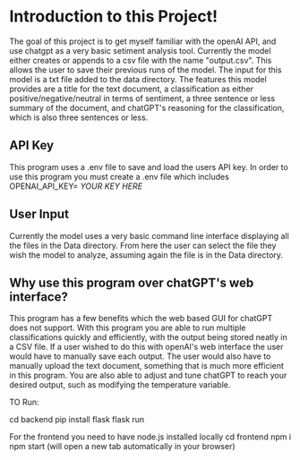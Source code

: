 # Introduction to this Project!
The goal of this project is to get myself familiar with the openAI API, and use chatgpt as a very basic setiment analysis tool. Currently the model either creates or appends to a csv file with the name "output.csv". This allows the user to save their previous runs of the model. The input for this model is a txt file added to the data directory. The features this model provides are a title for the text document, a classification as either positive/negative/neutral in terms of sentiment, a three sentence or less summary of the document, and chatGPT's reasoning for the classification, which is also three sentences or less. 

## API Key
This program uses a .env file to save and load the users API key. In order to use this program you must create a .env file which includes
OPENAI_API_KEY= *YOUR KEY HERE*

## User Input
Currently the model uses a very basic command line interface displaying all the files in the Data directory. From here the user can select the file they wish the model to analyze, assuming again the file is in the Data directory. 

## Why use this program over chatGPT's web interface?
This program has a few benefits which the web based GUI for chatGPT does not support. With this program you are able to run multiple classifications quickly and efficiently, with the output being stored neatly in a CSV file. If a user wished to do this with openAI's web interface the user would have to manually save each output. The user would also have to manually upload the text document, something that is much more efficient in this program. You are also able to adjust and tune chatGPT to reach your desired output, such as modifying the temperature variable.

TO Run:

cd backend
pip install flask
flask run

For the frontend you need to have node.js installed locally
cd frontend
npm i
npm start (will open a new tab automatically in your browser)